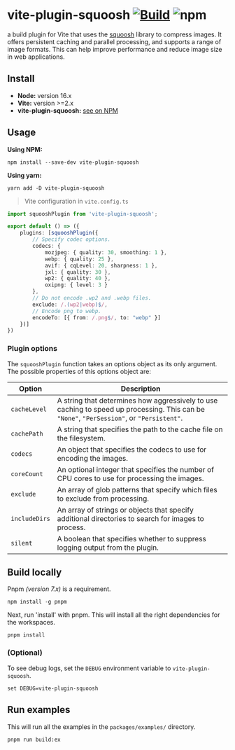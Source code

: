 # vite-plugin-squoosh [![Build](https://github.com/bituq/vite-plugin-squoosh/actions/workflows/build.yml/badge.svg)](https://github.com/bituq/vite-plugin-squoosh/actions/workflows/build.yml) ![npm](https://img.shields.io/npm/dm/vite-plugin-squoosh)

a build plugin for Vite that uses the [squoosh](https://github.com/GoogleChromeLabs/squoosh) library to compress images. It offers persistent caching and parallel processing, and supports a range of image formats. This can help improve performance and reduce image size in web applications.

## Install

- **Node:** version 16.x
- **Vite:** version >=2.x
- **vite-plugin-squoosh:** [see on NPM](https://www.npmjs.com/package/vite-plugin-squoosh)

## Usage

**Using NPM:**
```
npm install --save-dev vite-plugin-squoosh
```
**Using yarn:**
```
yarn add -D vite-plugin-squoosh
```

> Vite configuration in `vite.config.ts`
```ts
import squooshPlugin from 'vite-plugin-squoosh';

export default () => ({
    plugins: [squooshPlugin({
        // Specify codec options.
        codecs: {
            mozjpeg: { quality: 30, smoothing: 1 },
            webp: { quality: 25 },
            avif: { cqLevel: 20, sharpness: 1 },
            jxl: { quality: 30 },
            wp2: { quality: 40 },
            oxipng: { level: 3 }
        },
        // Do not encode .wp2 and .webp files.
        exclude: /.(wp2|webp)$/,
        // Encode png to webp.
        encodeTo: [{ from: /.png$/, to: "webp" }]
    })]
})
```

### Plugin options
The `squooshPlugin` function takes an options object as its only argument. The possible properties of this options object are:

| Option           | Description                                                                                                                 |
|------------------|---------------------------------------------------------------------------------------------------------------------------------|
| `cacheLevel`     | A string that determines how aggressively to use caching to speed up processing. This can be `"None"`, `"PerSession"`, or `"Persistent"`. |
| `cachePath`      | A string that specifies the path to the cache file on the filesystem.                                                            |
| `codecs`         | An object that specifies the codecs to use for encoding the images.                                                              |
| `coreCount`      | An optional integer that specifies the number of CPU cores to use for processing the images.                                      |
| `exclude`        | An array of glob patterns that specify which files to exclude from processing.                                                    |
| `includeDirs`    | An array of strings or objects that specify additional directories to search for images to process.                               |
| `silent`         | A boolean that specifies whether to suppress logging output from the plugin.     

## Build locally

Pnpm *(version 7.x)* is a requirement.

```
npm install -g pnpm
```

Next, run 'install' with pnpm. This will install all the right dependencies for the workspaces.
```
pnpm install
```

### (Optional)
To see debug logs, set the `DEBUG` environment variable to `vite-plugin-squoosh`.
```
set DEBUG=vite-plugin-squoosh
```

## Run examples
This will run all the examples in the `packages/examples/` directory.
```
pnpm run build:ex
```
